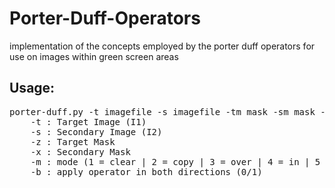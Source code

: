 # Porter-Duff-Operators
implementation of the concepts employed by the porter duff operators for use on images within green screen areas

## Usage:
<pre>
porter-duff.py -t imagefile -s imagefile -tm mask -sm mask -m mode
    -t : Target Image (I1)
    -s : Secondary Image (I2)
    -z : Target Mask
    -x : Secondary Mask
    -m : mode (1 = clear | 2 = copy | 3 = over | 4 = in | 5 = out | 6 = atop | 7 = xor | 8 = display images | 9 = all)
    -b : apply operator in both directions (0/1)
            </pre>
